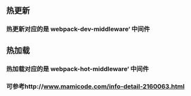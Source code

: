 ## 热更新
### 热更新对应的是 webpack-dev-middleware‘ 中间件
## 热加载
### 热加载对应的是 webpack-hot-middleware‘ 中间件

### 可参考http://www.mamicode.com/info-detail-2160063.html